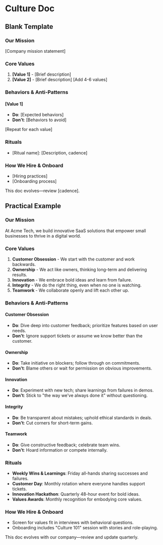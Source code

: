 
# Culture Doc

## Blank Template

### Our Mission
[Company mission statement]

### Core Values
1. **[Value 1]** - [Brief description]
2. **[Value 2]** - [Brief description]
[Add 4-6 values]

### Behaviors & Anti-Patterns
#### [Value 1]
- **Do**: [Expected behaviors]
- **Don't**: [Behaviors to avoid]

[Repeat for each value]

### Rituals
- [Ritual name]: [Description, cadence]

### How We Hire & Onboard
- [Hiring practices]
- [Onboarding process]

This doc evolves—review [cadence].

## Practical Example

### Our Mission
At Acme Tech, we build innovative SaaS solutions that empower small businesses to thrive in a digital world.

### Core Values
1. **Customer Obsession** - We start with the customer and work backwards.
2. **Ownership** - We act like owners, thinking long-term and delivering results.
3. **Innovation** - We embrace bold ideas and learn from failure.
4. **Integrity** - We do the right thing, even when no one is watching.
5. **Teamwork** - We collaborate openly and lift each other up.

### Behaviors & Anti-Patterns
#### Customer Obsession
- **Do**: Dive deep into customer feedback; prioritize features based on user needs.
- **Don't**: Ignore support tickets or assume we know better than the customer.

#### Ownership
- **Do**: Take initiative on blockers; follow through on commitments.
- **Don't**: Blame others or wait for permission on obvious improvements.

#### Innovation
- **Do**: Experiment with new tech; share learnings from failures in demos.
- **Don't**: Stick to "the way we've always done it" without questioning.

#### Integrity
- **Do**: Be transparent about mistakes; uphold ethical standards in deals.
- **Don't**: Cut corners for short-term gains.

#### Teamwork
- **Do**: Give constructive feedback; celebrate team wins.
- **Don't**: Hoard information or compete internally.

### Rituals
- **Weekly Wins & Learnings**: Friday all-hands sharing successes and failures.
- **Customer Day**: Monthly rotation where everyone handles support tickets.
- **Innovation Hackathon**: Quarterly 48-hour event for bold ideas.
- **Values Awards**: Monthly recognition for embodying core values.

### How We Hire & Onboard
- Screen for values fit in interviews with behavioral questions.
- Onboarding includes "Culture 101" session with stories and role-playing.

This doc evolves with our company—review and update quarterly.
